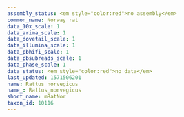 ```yaml
---
assembly_status: <em style="color:red">no assembly</em>
common_name: Norway rat
data_10x_scale: 1
data_arima_scale: 1
data_dovetail_scale: 1
data_illumina_scale: 1
data_pbhifi_scale: 1
data_pbsubreads_scale: 1
data_phase_scale: 1
data_status: <em style="color:red">no data</em>
last_updated: 1571506201
name: Rattus norvegicus
name_: Rattus_norvegicus
short_name: mRatNor
taxon_id: 10116
---
```

